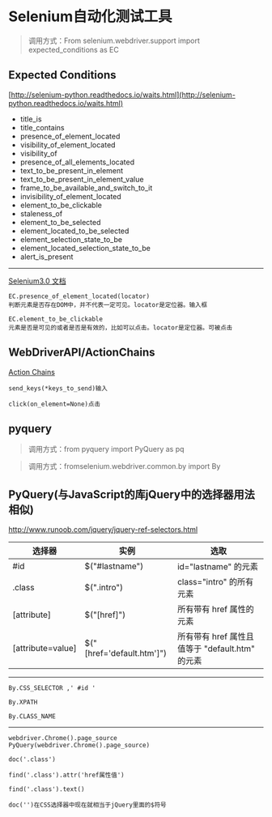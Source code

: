 
# Selenium自动化测试工具

>调用方式：From selenium.webdriver.support import expected_conditions as EC



## Expected Conditions
[http://selenium-python.readthedocs.io/waits.html](http://selenium-python.readthedocs.io/waits.html)


+	title_is
+	title_contains
+	presence_of_element_located
+	visibility_of_element_located
+	visibility_of
+	presence_of_all_elements_located
+	text_to_be_present_in_element
+	text_to_be_present_in_element_value
+	frame_to_be_available_and_switch_to_it
+	invisibility_of_element_located			
+	element_to_be_clickable
+	staleness_of
+	element_to_be_selected
+	element_located_to_be_selected
+	element_selection_state_to_be
+	element_located_selection_state_to_be
+	alert_is_present

***
[Selenium3.0 文档](https://blog.csdn.net/you77/article/details/56287522)

	EC.presence_of_element_located(locator)
	判断元素是否存在DOM中，并不代表一定可见。locator是定位器。输入框

	EC.element_to_be_clickable
	元素是否是可见的或者是否是有效的，比如可以点击。locator是定位器。可被点击

## WebDriverAPI/ActionChains
[Action Chains](http://selenium-python.readthedocs.io/api.html#module-selenium.webdriver.common.action_chains)

	send_keys(*keys_to_send)输入

	click(on_element=None)点击

## pyquery

>调用方式：from pyquery import PyQuery as pq

>调用方式：fromselenium.webdriver.common.by import By

## PyQuery(与JavaScript的库jQuery中的选择器用法相似)

<http://www.runoob.com/jquery/jquery-ref-selectors.html>


|选择器|实例|选取|
|---|---|---|
|#id|$("#lastname")|id="lastname" 的元素|
|.class|$(".intro")|class="intro" 的所有元素|
|[attribute]|$("[href]")|所有带有 href 属性的元素|
|[attribute=value]|$("[href='default.htm']")|所有带有 href 属性且值等于 "default.htm" 的元素|


***
	By.CSS_SELECTOR ,' #id '

	By.XPATH

	By.CLASS_NAME
***
	webdriver.Chrome().page_source
	PyQuery(webdriver.Chrome().page_source)

	doc('.class')

	find('.class').attr('href属性值')

	find('.class').text()

	doc('')在CSS选择器中现在就相当于jQuery里面的$符号

	


